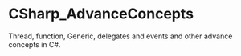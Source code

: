 # CSharp_AdvanceConcepts
Thread, function, Generic, delegates and events and other advance concepts in C#.
